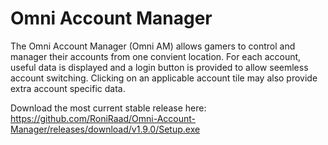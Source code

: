# Omni Account Manager
The Omni Account Manager (Omni AM) allows gamers to control and manager their accounts from one convient location. For each account, useful data is displayed and a login button is provided to allow seemless account switching. Clicking on an applicable account tile may also provide extra account specific data.

Download the most current stable release here:
https://github.com/RoniRaad/Omni-Account-Manager/releases/download/v1.9.0/Setup.exe
